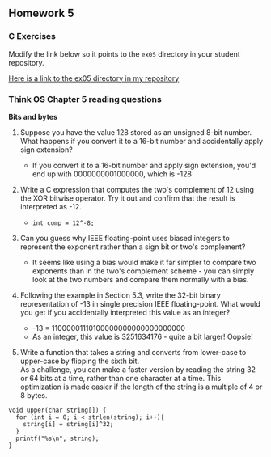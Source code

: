 ## Homework 5

### C Exercises

Modify the link below so it points to the `ex05` directory in your
student repository.

[Here is a link to the ex05 directory in my repository](https://github.com/phuston/ExercisesInC/tree/master/exercises/ex05)

### Think OS Chapter 5 reading questions

**Bits and bytes**

1) Suppose you have the value 128 stored as an unsigned 8-bit number.  What happens if you convert 
it to a 16-bit number and accidentally apply sign extension?

    - If you convert it to a 16-bit number and apply sign extension, you'd end up with 0000000001000000, which is -128

2) Write a C expression that computes the two's complement of 12 using the XOR bitwise operator. 
Try it out and confirm that the result is interpreted as -12.

    - `int comp = 12^-8;`

3) Can you guess why IEEE floating-point uses biased integers to represent the exponent rather than a
sign bit or two's complement?

    - It seems like using a bias would make it far simpler to compare two exponents than in the two's complement scheme - you can simply look at the two numbers and compare them normally with a bias.

4) Following the example in Section 5.3, write the 32-bit binary representation of -13 in single precision 
IEEE floating-point.  What would you get if you accidentally interpreted this value as an integer?

    - -13 = 11000001110100000000000000000000 
    - As an integer, this value is 3251634176 - quite a bit larger! Oopsie! 

5) Write a function that takes a string and converts from lower-case to upper-case by flipping the sixth bit.  
As a challenge, you can make a faster version by reading the string 32 or 64 bits at a time, rather than one
character at a time.  This optimization is made easier if the length of the string is a multiple of 4 or 8 bytes.

```
void upper(char string[]) {
  for (int i = 0; i < strlen(string); i++){
    string[i] = string[i]^32;
  }
  printf("%s\n", string);
}
```




